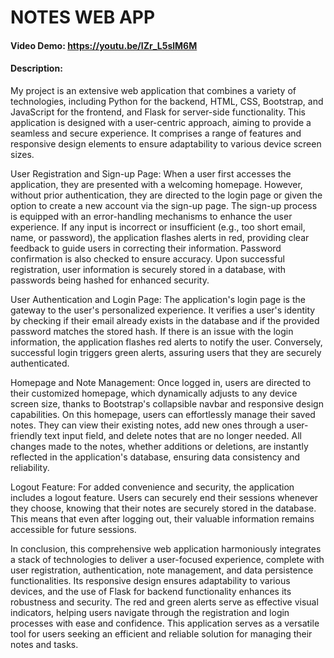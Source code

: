 # NOTES WEB APP
#### Video Demo:  <https://youtu.be/IZr_L5slM6M>
#### Description:
My project is an extensive web application that combines a variety of technologies, including Python for the backend, HTML, CSS, Bootstrap, and JavaScript for the frontend, and Flask for server-side functionality. This application is designed with a user-centric approach, aiming to provide a seamless and secure experience. It comprises a range of features and responsive design elements to ensure adaptability to various device screen sizes.

User Registration and Sign-up Page:
When a user first accesses the application, they are presented with a welcoming homepage. However, without prior authentication, they are directed to the login page or given the option to create a new account via the sign-up page. The sign-up process is equipped with an error-handling mechanisms to enhance the user experience. If any input is incorrect or insufficient (e.g., too short email, name, or password), the application flashes alerts in red, providing clear feedback to guide users in correcting their information. Password confirmation is also checked to ensure accuracy. Upon successful registration, user information is securely stored in a database, with passwords being hashed for enhanced security.

User Authentication and Login Page:
The application's login page is the gateway to the user's personalized experience. It verifies a user's identity by checking if their email already exists in the database and if the provided password matches the stored hash. If there is an issue with the login information, the application flashes red alerts to notify the user. Conversely, successful login triggers green alerts, assuring users that they are securely authenticated.

Homepage and Note Management:
Once logged in, users are directed to their customized homepage, which dynamically adjusts to any device screen size, thanks to Bootstrap's collapsible navbar and responsive design capabilities. On this homepage, users can effortlessly manage their saved notes. They can view their existing notes, add new ones through a user-friendly text input field, and delete notes that are no longer needed. All changes made to the notes, whether additions or deletions, are instantly reflected in the application's database, ensuring data consistency and reliability.

Logout Feature:
For added convenience and security, the application includes a logout feature. Users can securely end their sessions whenever they choose, knowing that their notes are securely stored in the database. This means that even after logging out, their valuable information remains accessible for future sessions.

In conclusion, this comprehensive web application harmoniously integrates a stack of technologies to deliver a user-focused experience, complete with user registration, authentication, note management, and data persistence functionalities. Its responsive design ensures adaptability to various devices, and the use of Flask for backend functionality enhances its robustness and security. The red and green alerts serve as effective visual indicators, helping users navigate through the registration and login processes with ease and confidence. This application serves as a versatile tool for users seeking an efficient and reliable solution for managing their notes and tasks.